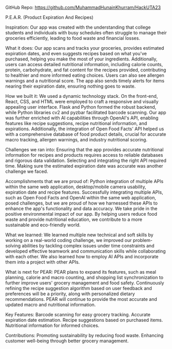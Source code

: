 GitHub Repo: https://github.com/MuhammadHunainKhurram/HackUTA23

P.E.A.R. (Product Expiration And Recipes) 

Inspiration: 
Our app was created with the understanding that college students and individuals with busy schedules often struggle to manage their groceries efficiently, leading to food waste and financial losses.

What it does: 
Our app scans and tracks your groceries, provides estimated expiration dates, and even suggests recipes based on what you've purchased, helping you make the most of your ingredients. Additionally, users can access detailed nutritional information, including calorie counts, protein, carbohydrate, and fat content for the recipes provided, contributing to healthier and more informed eating choices. Users can also see allergen warnings and a nutritional score. The app also sends timely alerts for items nearing their expiration date, ensuring nothing goes to waste.

How we built it:
We used a dynamic technology stack. On the front-end, React, CSS, and HTML were employed to craft a responsive and visually appealing user interface. Flask and Python formed the robust backend, while Python libraries cv2 and pyzbar facilitated barcode scanning. Our app was further enriched with AI capabilities through OpenAI's API, enabling features like recipe suggestions, recipe nutritional information, and expirations. Additionally, the integration of Open Food Facts' API helped us with a comprehensive database of food product details, crucial for accurate macro tracking, allergen warnings, and industry nutritional scoring.

Challenges we ran into:
Ensuring that the app provides accurate nutritional information for recipes and products requires access to reliable databases and rigorous data validation. Selecting and integrating the right API required time. Making sure the estimated expiration date was accurate was another challenge we faced. 

Accomplishments that we are proud of:
Python integration of multiple APIs within the same web application, desktop/mobile camera usability, expiration date and recipe features. Successfully integrating multiple APIs, such as Open Food Facts and OpenAI within the same web application, posed challenges, but we are proud of how we harnessed these APIs to enhance the app's functionality and data accuracy.
We take pride in the positive environmental impact of our app. By helping users reduce food waste and provide nutritional education, we contribute to a more sustainable and eco-friendly world.

What we learned:
We learned multiple new technical and soft skills by working on a real-world coding challenge, we improved our problem-solving abilities by tackling complex issues under time constraints and developed effective teamwork and communication skills while collaborating with each other. We also learned how to employ AI APIs and incorporate them into a project with other APIs.

What is next for PEAR:
PEAR plans to expand its features, such as meal planning, calorie and macro counting, and shopping list synchronization to further improve users' grocery management and food safety. Continuously refining the recipe suggestion algorithm based on user feedback and preferences will be a priority, along with personalized dietary recommendations. PEAR will continue to provide the most accurate and updated macro and nutritional information.

Key Features:
Barcode scanning for easy grocery tracking.
Accurate expiration date estimation.
Recipe suggestions based on purchased items.
Nutritional information for informed choices.

Contributions:
Promoting sustainability by reducing food waste.
Enhancing customer well-being through better grocery management.
